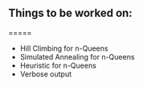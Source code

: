 ## Things to be worked on:
=====
* Hill Climbing for n-Queens
* Simulated Annealing for n-Queens
* Heuristic for n-Queens
* Verbose output
